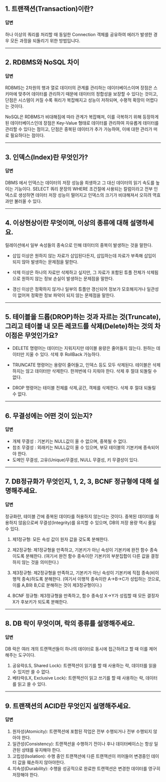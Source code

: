 ## 1. 트랜잭션(Transaction)이란?

#### 답변

하나 이상의 쿼리를 처리할 때 동일한 Connection 객체를 공유하여 에러가 발생한 경우 모든 과정을 되돌리기 위한 방법입니다.

---

## 2. RDBMS와 NoSQL 차이

#### 답변

RDBMS는 2차원의 행과 열로 데이터의 관계를 관리하는 데이터베이스이며
장점은 스키마에 맞추어 데이터를 관리하기 때문에 데이터의 정합성을 보장할 수 있다는 것이고,
단점은 시스템이 커질 수록 쿼리가 복잡해지고 성능이 저하되며, 수평적 확장이 어렵다는 것이다.

NoSQL은 RDBMS가 비대해짐에 따라 관계가 복잡해져, 이를 극복하기 위해 등장하게 된 데이터베이스인데
장점은 Key-Value 형태로 데이터를 관리하여 자유롭게 데이터를 관리할 수 있다는 점이고,
단점은 중복된 데이터가 추가 가능하여, 이에 대한 관리가 떠로 필요하다는 점이다.

---

## 3. 인덱스(Index)란 무엇인가?

#### 답변

DBMS 에서 인덱스는 데이터의 저장 성능을 희생하고 그 대신 데이터의 읽기 속도를 높이는 기능이다. SELECT 쿼리 문장의 WHERE 조건절에 사용되는 칼럼이라고 전부 인덱스로 생성하면 데이터 저장 성능이 떨어지고 인덱스의 크기가 비대해져서 오히려 역효과만 불러올 수 있다.

---

## 4. 이상현상이란 무엇이며, 이상의 종류에 대해 설명하세요.

릴레이션에서 일부 속성들의 종속으로 인해 데이터의 중복이 발생하는 것을 말한다.

-   삽입 이상은 원하지 않는 자료가 삽입된다든지, 삽입하는데 자료가 부족해 삽입이 되지 않아 발생하는 문제점을 말한다.

-   삭제 이상은 하나의 자료만 삭제하고 싶지만, 그 자료가 포함된 튜플 전체가 삭제됨으로 원하지 않는 정보 손실이 발생하는 문제점을 말한다.

-   갱신 이상은 정확하지 않거나 일부의 튜플만 갱신되어 정보가 모호해지거나 일관성이 없어져 정확한 정보 파악이 되지 않는 문제점을 말한다.

---

## 5. 테이블을 드롭(DROP)하는 것과 자르는 것(Truncate), 그리고 테이블 내 모든 레코드를 삭제(Delete)하는 것의 차이점은 무엇인가요?

-   DELETE 명령어는 데이터는 지워지지만 테이블 용량은 줄어들지 않는다. 원하는 데이터만 지울 수 있다. 삭제 후 RollBack 가능하다.

-   TRUNCATE 명령어는 용량이 줄어들고, 인덱스 등도 모두 삭제된다. 테이블은 삭제하지는 않고 데이터만 삭제한다. 한꺼번에 다 지워야 한다. 삭제 후 절대 되돌릴 수 없다.

-   DROP 명령어는 테이블 전체를 삭제,공간, 객체를 삭제한다. 삭제 후 절대 되돌릴 수 없다.

---

## 6. 무결성에는 어떤 것이 있는지?

#### 답변

-   개체 무결성 : 기본키는 NULL값이 올 수 없으며, 중복될 수 없다.
-   참조 무결성 : 외래키는 NULL값이 올 수 있으며, 부모 테이블의 기본키에 종속되어야 한다.
-   도메인 무결성, 고유(Unique)무결성, NULL 무결성, 키 무결성이 있다.

---

## 7. DB정규화가 무엇인지, 1, 2, 3, BCNF 정규형에 대해 설명해주세요.

#### 답변

정규화란, 테이블 간에 중복된 데이타를 허용하지 않는다는 것이다. 중복된 데이터를 허용하지 않음으로써 무결성(Integrity)를 유지할 수 있으며, DB의 저장 용량 역시 줄일 수 있다.

1. 제1정규형: 모든 속성 값이 원자 값을 갖도록 분해한다.

2. 제2정규형: 제1정규형을 만족하고, 기본키가 아닌 속성이 기본키에 완전 함수 종속이도록 분해한다.
   (여기서 완전 함수 종속이란 기본키의 부분집합이 다른 값을 결정하지 않는 것을 의미한다.)

3. 제3정규형: 제2정규형을 만족하고, 기본키가 아닌 속성이 기본키에 직접 종속(비이행적 종속)하도록 분해한다.
   (여기서 이행적 종속이란 A->B->C가 성립하는 것으로, 이를 A,B와 B,C로 분해하는 것이 제3정규형이다.)

4. BCNF 정규형: 제3정규형을 만족하고, 함수 종속성 X->Y가 성립할 때 모든 결정자 X가 후보키가 되도록 분해한다.

---

## 8. DB 락이 무엇이며, 락의 종류를 설명해주세요.

#### 답변

DB 락은 여러 개의 트랜잭션들이 하나의 데이터로 동시에 접근하려고 할 때 이를 제어해주는 도구이다.

1. 공유락(LS, Shared Lock): 트랜잭션이 읽기를 할 때 사용하는 락, 데이터를 읽을 수 있지만 쓸 수 없다.
2. 베타락(LX, Exclusive Lock): 트랜잭션이 읽고 쓰기를 할 때 사용하는 락, 데이터를 읽고 쓸 수 있다.

---

## 9. 트랜잭션의 ACID란 무엇인지 설명해주세요.

#### 답변

1. 원자성(Atomicity): 트랜잭션에 포함된 작업은 전부 수행되거나 전부 수행되지 않아야 한다.
2. 일관성(Consistency): 트랜잭션을 수행하기 전이나 후나 데이터베이스는 항상 일관된 상태를 유지해야 한다.
3. 고립성(Isolation): 수행 중인 트랜잭션에 다른 트랜잭션이 끼어들어 변경중인 데이터 값을 훼손하지 않아야한다.
4. 지속성(Durability): 수행을 성공적으로 완료한 트랜잭션은 변경한 데이터를 영구히 저장해야 한다.
